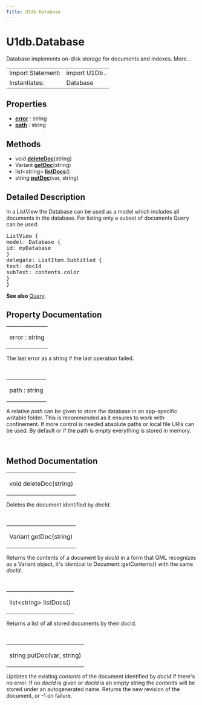 ```yaml
---
Title: U1db.Database
---
```


# U1db.Database

<span class="subtitle"></span>
<!-- $$$Database-brief -->
<p>Database implements on-disk storage for documents and indexes. More...</p>
<!-- @@@Database -->
<table class="alignedsummary">
<tr><td class="memItemLeft rightAlign topAlign"> Import Statement:</td><td class="memItemRight bottomAlign"> import U1Db .</td></tr><tr><td class="memItemLeft rightAlign topAlign"> Instantiates:</td><td class="memItemRight bottomAlign">Database</td></tr></table><ul>
</ul>
<h2 id="properties">Properties</h2>
<ul>
<li class="fn"><b><b><a href="#error-prop">error</a></b></b> : string</li>
<li class="fn"><b><b><a href="#path-prop">path</a></b></b> : string</li>
</ul>
<h2 id="methods">Methods</h2>
<ul>
<li class="fn">void <b><b><a href="#deleteDoc-method">deleteDoc</a></b></b>(string)</li>
<li class="fn">Variant <b><b><a href="#getDoc-method">getDoc</a></b></b>(string)</li>
<li class="fn">list&lt;string&gt; <b><b><a href="#listDocs-method">listDocs</a></b></b>()</li>
<li class="fn">string <b><b><a href="#putDoc-method">putDoc</a></b></b>(var, string)</li>
</ul>
<!-- $$$Database-description -->
<h2 id="details">Detailed Description</h2>
</p>
<p>In a ListView the Database can be used as a model which includes all documents in the database. For listing only a subset of documents Query can be used.</p>
<pre class="qml"><span class="type">ListView</span> {
<span class="name">model</span>: <span class="name">Database</span> {
<span class="name">id</span>: <span class="name">myDatabase</span>
}
<span class="name">delegate</span>: <span class="name">ListItem</span>.Subtitled {
<span class="name">text</span>: <span class="name">docId</span>
<span class="name">subText</span>: <span class="name">contents</span>.<span class="name">color</span>
}
}</pre>
<p><b>See also </b><a href="U1db.Query.md">Query</a>.</p>
<!-- @@@Database -->
<h2>Property Documentation</h2>
<!-- $$$error -->
<table class="qmlname"><tr valign="top" id="error-prop"><td class="tblQmlPropNode"><p><span class="name">error</span> : <span class="type">string</span></p></td></tr></table><p>The last error as a string if the last operation failed.</p>
<!-- @@@error -->
<br/>
<!-- $$$path -->
<table class="qmlname"><tr valign="top" id="path-prop"><td class="tblQmlPropNode"><p><span class="name">path</span> : <span class="type">string</span></p></td></tr></table><p>A relative <i>path</i> can be given to store the database in an app-specific writable folder. This is recommended as it ensures to work with confinement. If more control is needed absolute paths or local file URIs can be used. By default or if the path is empty everything is stored in memory.</p>
<!-- @@@path -->
<br/>
<h2>Method Documentation</h2>
<!-- $$$deleteDoc -->
<table class="qmlname"><tr valign="top" id="deleteDoc-method"><td class="tblQmlFuncNode"><p><span class="type">void</span> <span class="name">deleteDoc</span>(<span class="type">string</span>)</p></td></tr></table><p>Deletes the document identified by <i>docId</i>.</p>
<!-- @@@deleteDoc -->
<br/>
<!-- $$$getDoc -->
<table class="qmlname"><tr valign="top" id="getDoc-method"><td class="tblQmlFuncNode"><p><span class="type">Variant</span> <span class="name">getDoc</span>(<span class="type">string</span>)</p></td></tr></table><p>Returns the contents of a document by <i>docId</i> in a form that QML recognizes as a Variant object, it's identical to Document::getContents() with the same <i>docId</i>.</p>
<!-- @@@getDoc -->
<br/>
<!-- $$$listDocs -->
<table class="qmlname"><tr valign="top" id="listDocs-method"><td class="tblQmlFuncNode"><p><span class="type">list</span>&lt;<span class="type">string</span>&gt; <span class="name">listDocs</span>()</p></td></tr></table><p>Returns a list of all stored documents by their docId.</p>
<!-- @@@listDocs -->
<br/>
<!-- $$$putDoc -->
<table class="qmlname"><tr valign="top" id="putDoc-method"><td class="tblQmlFuncNode"><p><span class="type">string</span> <span class="name">putDoc</span>(<span class="type">var</span>, <span class="type">string</span>)</p></td></tr></table><p>Updates the existing <i>contents</i> of the document identified by <i>docId</i> if there's no error. If no <i>docId</i> is given or <i>docId</i> is an empty string the <i>contents</i> will be stored under an autogenerated name. Returns the new revision of the document, or -1 on failure.</p>
<!-- @@@putDoc -->
<br/>
